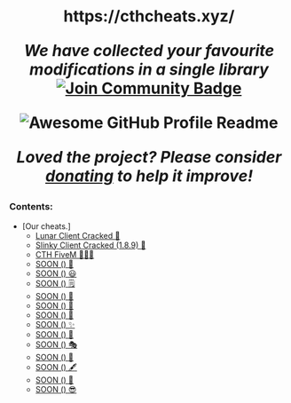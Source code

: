 <h1 align="center">https://cthcheats.xyz/

<i>We have collected your favourite modifications in a single library</i>
<a href="https://discord.gg/kAH8U4ZX3m"><img src="https://1000logos.net/wp-content/uploads/2021/06/Discord-logo.png" alt="Join Community Badge"/></a>

<img alt="Awesome GitHub Profile Readme" src="assets/agpr.gif"> </img>

<i>Loved the project? Please consider [donating](https://paypal.me/rifk7com) to help it improve!</i>

</div>

### Contents:
  - [Our cheats.]
      - [Lunar Client Cracked 🤖](#github-actions-)
      - [Slinky Client Cracked (1.8.9) 🚀](#game-mode-)
      - [CTH FiveM 👨🏽‍💻](#code-mode-)
      - [SOON () 💫](#soon)
      - [SOON () 😃](#soon)
      - [SOON () 🗒](#soon)
      - [SOON () 🤗](#soon)
      - [SOON () 🎰](#soon)
      - [SOON () 👾](#soon)
      - [SOON () ✨](#soon)
      - [SOON () 👻](#soon)
      - [SOON () 🎭](#soon)
      - [SOON () 🎫](#soon)
      - [SOON () 🖋](#soon)
      - [SOON () 🎯](#soon)
      - [SOON () 😎](#soon)
